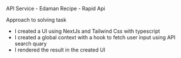 API Service - Edaman Recipe - Rapid Api

Approach to solving task

- I created a UI using NextJs and Tailwind Css with typescript
- I created a global context with a hook to fetch user input using API search quary
- I rendered the result in the created UI
